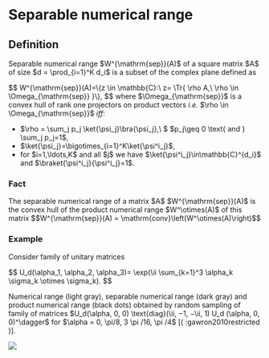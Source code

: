 Separable numerical range
=========================

Definition
----------

Separable numerical range \$W\^{\\mathrm{sep}}(A)\$ of a square matrix
\$A\$ of size \$d = \\prod\_{i=1}\^K d_i\$ is a subset of the complex
plane defined as

\$\$ W\^{\\mathrm{sep}}(A)=\\{z \\in \\mathbb{C}:\\ z= \\Tr{ \\rho A,\\
\\rho \\in \\Omega\_{\\mathrm{sep}} }\\}, \$\$ where
\$\\Omega\_{\\mathrm{sep}}\$ is a convex hull of rank one projectors on
product vectors *i.e.* \$\\rho \\in \\Omega\_{\\mathrm{sep}}\$ *iff*:

-   \$\\rho = \\sum_j p_j \\ket{\\psi_j}\\bra{\\psi_j},\\ \$ \$p_j\\geq
    0 \\text{ and } \\sum_j p_j=1\$,
-   \$\\ket{\\psi_j}=\\bigotimes\_{i=1}\^K\\ket{\\psi\^i_j}\$,
-   for \$i=1,\\ldots,K\$ and all \$j\$ we have
    \$\\ket{\\psi\^i_j}\\in\\mathbb{C}\^{d_i}\$ and
    \$\\braket{\\psi\^i_j}{\\psi\^i_j}=1\$.

### Fact

The separable numerical range of a matrix \$A\$
\$W\^{\\mathrm{sep}}(A)\$ is the convex hull of the product numerical
range \$W\^\\otimes(A)\$ of this matrix \$\$W\^{\\mathrm{sep}}(A) =
\\mathrm{conv}\\left(W\^\\otimes(A)\\right)\$\$

### Example

Consider family of unitary matrices

\$\$ U_d(\\alpha_1, \\alpha_2, \\alpha_3)= \\exp(\\ii \\sum\_{k=1}\^3
\\alpha_k \\sigma_k \\otimes \\sigma_k). \$\$

Numerical range (light gray), separable numerical range (dark gray) and
product numerical range (black dots) obtained by random sampling of
family of matrices \$U_d(\\alpha, 0, 0) \\text{diag}(\\ii, −1, −\\ii, 1)
U_d (\\alpha, 0, 0)\^\\dagger\$ for \$\\alpha = 0, \\pi/8, 3 \\pi /16,
\\pi /4\$ \[( :gawron2010restricted )\].

![](/numerical-range/separable_range.png)
